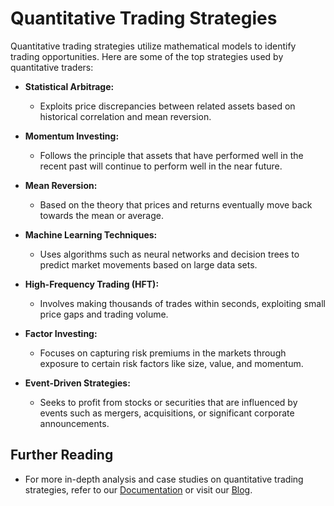 # Quantitative Trading Strategies

Quantitative trading strategies utilize mathematical models to identify trading opportunities. Here are some of the top strategies used by quantitative traders:

- **Statistical Arbitrage:**
  - Exploits price discrepancies between related assets based on historical correlation and mean reversion.
  
- **Momentum Investing:**
  - Follows the principle that assets that have performed well in the recent past will continue to perform well in the near future.

- **Mean Reversion:**
  - Based on the theory that prices and returns eventually move back towards the mean or average.

- **Machine Learning Techniques:**
  - Uses algorithms such as neural networks and decision trees to predict market movements based on large data sets.

- **High-Frequency Trading (HFT):**
  - Involves making thousands of trades within seconds, exploiting small price gaps and trading volume.

- **Factor Investing:**
  - Focuses on capturing risk premiums in the markets through exposure to certain risk factors like size, value, and momentum.

- **Event-Driven Strategies:**
  - Seeks to profit from stocks or securities that are influenced by events such as mergers, acquisitions, or significant corporate announcements.

## Further Reading

- For more in-depth analysis and case studies on quantitative trading strategies, refer to our [Documentation](../../docs/documentation.md) or visit our [Blog](../blog/blog.md).
